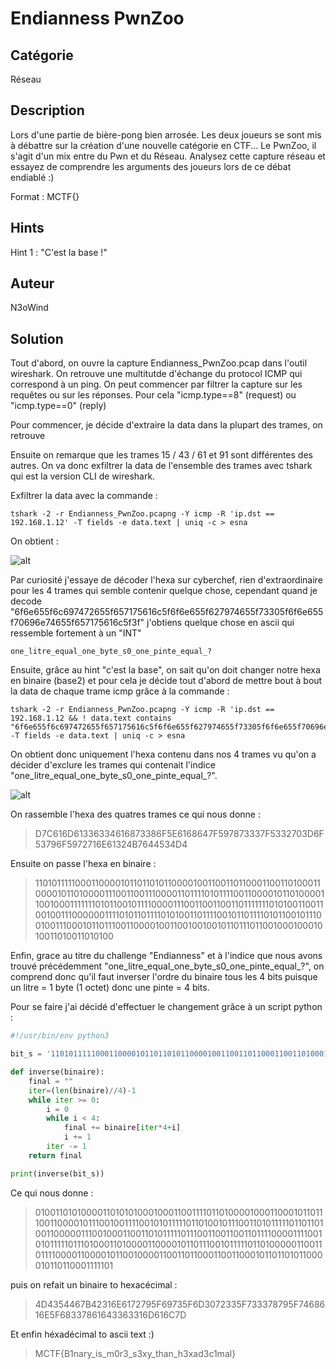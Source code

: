 # Endianness PwnZoo

## Catégorie

Réseau

## Description

Lors d'une partie de bière-pong bien arrosée. Les deux joueurs se sont mis à débattre sur la création d'une nouvelle catégorie en CTF... Le PwnZoo, il s'agit d'un mix entre du Pwn et du Réseau. Analysez cette capture réseau et essayez de comprendre les arguments des joueurs lors de ce débat endiablé :)

Format : MCTF{}

## Hints

Hint 1 : "C'est la base !"

## Auteur

N3oWind

## Solution

Tout d'abord, on ouvre la capture Endianness_PwnZoo.pcap dans l'outil wireshark. On retrouve une multitutde d'échange du protocol ICMP qui correspond à un ping. On peut commencer par filtrer la capture sur les requêtes ou sur les réponses. Pour cela "icmp.type==8" (request) ou "icmp.type==0" (reply)

Pour commencer, je décide d'extraire la data dans la plupart des trames, on retrouve 

Ensuite on remarque que les trames 15 / 43 / 61 et 91 sont différentes des autres. On va donc exfiltrer la data de l'ensemble des trames avec tshark qui est la version CLI de wireshark.

Exfiltrer la data avec la commande : 

```
tshark -2 -r Endianness_PwnZoo.pcapng -Y icmp -R 'ip.dst == 192.168.1.12' -T fields -e data.text | uniq -c > esna
```

On obtient :

![alt](Images/Endianness1.png)
<br/>

Par curiosité j'essaye de décoder l'hexa sur cyberchef, rien d'extraordinaire pour les 4 trames qui semble contenir quelque chose, cependant quand je decode "6f6e655f6c697472655f657175616c5f6f6e655f627974655f73305f6f6e655f70696e74655f657175616c5f3f" j'obtiens quelque chose en ascii qui ressemble fortement à un "INT"

```
one_litre_equal_one_byte_s0_one_pinte_equal_?
```

Ensuite, grâce au hint "c'est la base", on sait qu'on doit changer notre hexa en binaire (base2) et pour cela je décide tout d'abord de mettre bout à bout la data de chaque trame icmp grâce à la commande :

```
tshark -2 -r Endianness_PwnZoo.pcapng -Y icmp -R 'ip.dst == 192.168.1.12 && ! data.text contains "6f6e655f6c697472655f657175616c5f6f6e655f627974655f73305f6f6e655f70696e74655f657175616c5f3f"' -T fields -e data.text | uniq -c > esna
```

On obtient donc uniquement l'hexa contenu dans nos 4 trames vu qu'on a décider d'exclure les trames qui contenait l'indice "one_litre_equal_one_byte_s0_one_pinte_equal_?". 

![alt](Images/Endianness.png)
<br/>

On rassemble l'hexa des quatres trames ce qui nous donne : 

> D7C616D61336334616873386F5E6168647F597873337F5332703D6F53796F5972716E61324B7644534D4

Ensuite on passe l'hexa en binaire :

> 110101111100011000010110110101100001001100110110001100110100011000010110100001110011001110000110111101011110011000010110100001100100011111110101100101111000011100110011001101111111010100110011001001110000001111010110111101010011011110010110111101011001011100100111000101101110011000010011001001001011011101100100010001010011010011010100

Enfin, grace au titre du challenge "Endianness" et à l'indice que nous avons trouvé précédemment "one_litre_equal_one_byte_s0_one_pinte_equal_?", on comprend donc qu'il faut inverser l'ordre du binaire tous les 4 bits puisque un litre = 1 byte (1 octet) donc une pinte = 4 bits.

Pour se faire j'ai décidé d'effectuer le changement grâce à un script python :

```python
#!/usr/bin/env python3

bit_s = '110101111100011000010110110101100001001100110110001100110100011000010110100001110011001110000110111101011110011000010110100001100100011111110101100101111000011100110011001101111111010100110011001001110000001111010110111101010011011110010110111101011001011100100111000101101110011000010011001001001011011101100100010001010011010011010100'

def inverse(binaire):
    final = ""
    iter=(len(binaire)//4)-1
    while iter >= 0:
        i = 0
        while i < 4:
            final += binaire[iter*4+i]
            i += 1
        iter -= 1
    return final

print(inverse(bit_s))
```

Ce qui nous donne : 

> 010011010100001101010100010001100111101101000010001100010110111001100001011100100111100101011111011010010111001101011111011011010011000001110010001100110101111101110011001100110111100001111001010111110111010001101000011000010110111001011111011010000011001101111000011000010110010000110011011000110011000101101101011000010110110001111101

puis on refait un binaire to hexacécimal :

> 4D4354467B42316E6172795F69735F6D3072335F733378795F7468616E5F68337861643363316D616C7D

Et enfin héxadécimal to ascii text :) 

> MCTF{B1nary_is_m0r3_s3xy_than_h3xad3c1mal}
